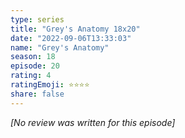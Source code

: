 ```yaml
---
type: series
title: "Grey's Anatomy 18x20"
date: "2022-09-06T13:33:03"
name: "Grey's Anatomy"
season: 18
episode: 20
rating: 4
ratingEmoji: ⭐️⭐️⭐️⭐️
share: false
---
```


*[No review was written for this episode]*
